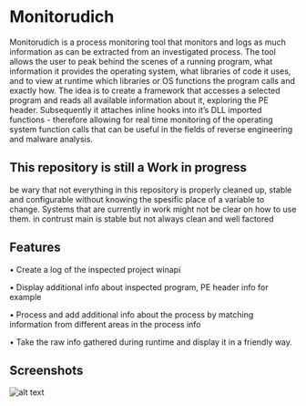 
# Monitorudich


Monitorudich is a process monitoring tool that monitors and logs as much information as can be extracted from an investigated process. The tool allows the user to peak behind the scenes of a running program, what information it provides the operating system, what libraries of code it uses, and to view at runtime which libraries or OS functions the program calls and exactly how.
The idea is to create a framework that accesses a selected program and reads all available information about it, exploring the PE header. Subsequently it attaches inline hooks into it’s DLL imported functions - therefore allowing for real time monitoring of the operating system function calls that can be useful in the fields of reverse engineering and malware analysis. 



## This repository is still a Work in progress
be wary that not everything in this repository is properly cleaned up, stable and configurable without knowing the spesific place of a variable to change.
Systems that are currently in work might not be clear on how to use them. in contrust main is stable but not always clean and well factored
## Features

•	Create a log of the inspected project winapi

•	Display additional info about inspected program, PE header info for example

•	Process and add additional info about the process by matching information from different areas in the process info

•	Take the raw info gathered during runtime and display it in a friendly way.

## Screenshots

![alt text](./Screenshots/cmd_mainExecute_Fibonacci.exe_screenshot.png)

